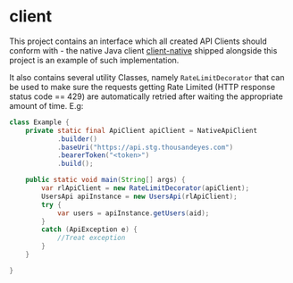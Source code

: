 # client

This project contains an interface which all created API Clients should conform with - the native
Java
client [client-native](https://github.com/thousandeyes/thousandeyes-sdk-java/tree/main/core/client-native)
shipped alongside this project is an example of such implementation.

It also contains several utility Classes, namely `RateLimitDecorator` that can be used to make sure
the requests getting Rate Limited (HTTP response status code == 429) are automatically retried after
waiting the appropriate amount of time. E.g:

````java
class Example {
    private static final ApiClient apiClient = NativeApiClient
            .builder()
            .baseUri("https://api.stg.thousandeyes.com")
            .bearerToken("<token>")
            .build();

    public static void main(String[] args) {
        var rlApiClient = new RateLimitDecorator(apiClient);
        UsersApi apiInstance = new UsersApi(rlApiClient);
        try {
            var users = apiInstance.getUsers(aid);
        }
        catch (ApiException e) {
            //Treat exception
        }
    }

}
````





